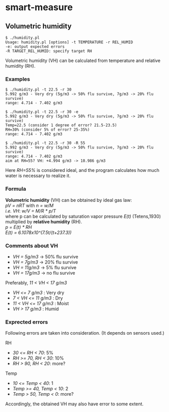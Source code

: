 # smart-measure

## Volumetric humidity

```
$ ./humidity.pl
Usage: humidity.pl [options] -t TEMPERATURE -r REL_HUMID
-e: output expected errors
-R TARGET_REL_HUMID: specify target RH
```
Volumetric humidity (VH) can be calculated from temperature and relative humidity (RH).

### Examples
```
$ ./humidity.pl -t 22.5 -r 30
5.992 g/m3 - Very dry (5g/m3 -> 50% flu survive, 7g/m3 -> 20% flu survive)
range: 4.714 - 7.402 g/m3
```
```
$ ./humidity.pl -t 22.5 -r 30 -e
5.992 g/m3 - Very dry (5g/m3 -> 50% flu survive, 7g/m3 -> 20% flu survive)
Temp=22.5 (consider 1 degree of error? 21.5-23.5)
RH=30% (consider 5% of error? 25-35%)
range: 4.714 - 7.402 g/m3
```
```
$ ./humidity.pl -t 22.5 -r 30 -R 55
5.992 g/m3 - Very dry (5g/m3 -> 50% flu survive, 7g/m3 -> 20% flu survive)
range: 4.714 - 7.402 g/m3
aim at RH=55? VH: +4.994 g/m3 -> 10.986 g/m3
```
Here _RH=55%_ is considered ideal, and the program calculates how much water is necessary to realize it.

### Formula
**Volumetric humidity** (VH) can be obtained by ideal gas law:  
_pV = nRT_ with _n = w/M_  
_i.e. VH_: _w/V = M/R * p/T_  
where p can be calculated by saturation vapor pressure _E(t)_ (Tetens,1930) multiplied by **relative humidity** (RH).  
_p = E(t) * RH_  
_E(t) = 6.1078x10^(7.5t/(t+237.3))_

### Comments about VH
- _VH = 5g/m3_ -> 50% flu survive
- _VH = 7g/m3_ -> 20% flu survive
- _VH = 11g/m3_ -> 5% flu survive
- _VH = 17g/m3_ -> no flu survive

Preferably, _11 < VH < 17 g/m3_
- _VH <= 7 g/m3_ : Very dry
- _7 < VH <= 11 g/m3_ : Dry
- _11 < VH <= 17 g/m3_ : Moist
- _VH > 17 g/m3_ : Humid

### Exprected errors
Following errors are taken into consideration. (It depends on sensors used.)

RH
- _30 <= RH < 70_: 5%
- _RH >= 70, RH < 30_: 10%
- _RH > 90, RH < 20_: more?

Temp
- _10 <= Temp < 40_: 1
- _Temp >= 40, Temp < 10_: 2
- _Temp > 50, Temp < 0_: more?

Accordingly, the obtained VH may also have error to some extent.
